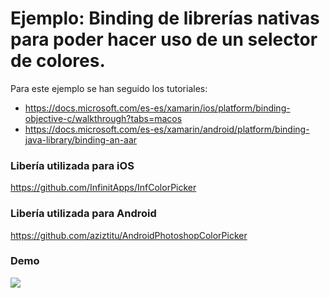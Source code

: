 # Ejemplo: Binding de librerías nativas para poder hacer uso de un selector de colores.

Para este ejemplo se han seguido los tutoriales:
* https://docs.microsoft.com/es-es/xamarin/ios/platform/binding-objective-c/walkthrough?tabs=macos
* https://docs.microsoft.com/es-es/xamarin/android/platform/binding-java-library/binding-an-aar

### Libería utilizada para iOS

https://github.com/InfinitApps/InfColorPicker

### Libería utilizada para Android

https://github.com/aziztitu/AndroidPhotoshopColorPicker

### Demo

![](Demo.gif)
